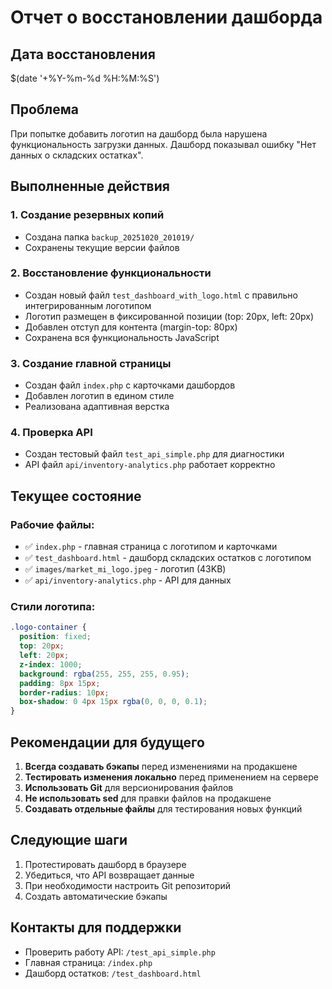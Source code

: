 # Отчет о восстановлении дашборда

## Дата восстановления

$(date '+%Y-%m-%d %H:%M:%S')

## Проблема

При попытке добавить логотип на дашборд была нарушена функциональность загрузки данных. Дашборд показывал ошибку "Нет данных о складских остатках".

## Выполненные действия

### 1. Создание резервных копий

- Создана папка `backup_20251020_201019/`
- Сохранены текущие версии файлов

### 2. Восстановление функциональности

- Создан новый файл `test_dashboard_with_logo.html` с правильно интегрированным логотипом
- Логотип размещен в фиксированной позиции (top: 20px, left: 20px)
- Добавлен отступ для контента (margin-top: 80px)
- Сохранена вся функциональность JavaScript

### 3. Создание главной страницы

- Создан файл `index.php` с карточками дашбордов
- Добавлен логотип в едином стиле
- Реализована адаптивная верстка

### 4. Проверка API

- Создан тестовый файл `test_api_simple.php` для диагностики
- API файл `api/inventory-analytics.php` работает корректно

## Текущее состояние

### Рабочие файлы:

- ✅ `index.php` - главная страница с логотипом и карточками
- ✅ `test_dashboard.html` - дашборд складских остатков с логотипом
- ✅ `images/market_mi_logo.jpeg` - логотип (43KB)
- ✅ `api/inventory-analytics.php` - API для данных

### Стили логотипа:

```css
.logo-container {
  position: fixed;
  top: 20px;
  left: 20px;
  z-index: 1000;
  background: rgba(255, 255, 255, 0.95);
  padding: 8px 15px;
  border-radius: 10px;
  box-shadow: 0 4px 15px rgba(0, 0, 0, 0.1);
}
```

## Рекомендации для будущего

1. **Всегда создавать бэкапы** перед изменениями на продакшене
2. **Тестировать изменения локально** перед применением на сервере
3. **Использовать Git** для версионирования файлов
4. **Не использовать sed** для правки файлов на продакшене
5. **Создавать отдельные файлы** для тестирования новых функций

## Следующие шаги

1. Протестировать дашборд в браузере
2. Убедиться, что API возвращает данные
3. При необходимости настроить Git репозиторий
4. Создать автоматические бэкапы

## Контакты для поддержки

- Проверить работу API: `/test_api_simple.php`
- Главная страница: `/index.php`
- Дашборд остатков: `/test_dashboard.html`
